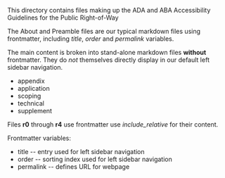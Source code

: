 This directory contains files making up the ADA and ABA Accessibility Guidelines for the Public Right-of-Way

The About and Preamble files are our typical markdown files using frontmatter, including _title_, _order_ and _permalink_ variables.

The main content is broken into stand-alone markdown files **without** frontmatter.  They do _not_ themselves directly display in our default left sidebar navigation.
- appendix
- application
- scoping
- technical
- supplement

Files **r0** through **r4** use frontmatter use *include_relative* for their content.

Frontmatter variables:
- title -- entry used for left sidebar navigation
- order -- sorting index used for left sidebar navigation
- permalink -- defines URL for webpage
